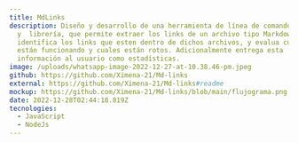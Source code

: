 ```yaml
---
title: MdLinks
description: Diseño y desarrollo de una herramienta de línea de comando(CLI)
  y  librería, que permite extraer los links de un archivo tipo Markdown(md),
  identifica los links que esten dentro de dichos archivos, y evalua cuales
  están funcionando y cuales están rotos. Adicionalmente entrega esta
  información al usuario como estadísticas.
image: /uploads/whatsapp-image-2022-12-27-at-10.38.46-pm.jpeg
github: https://github.com/Ximena-21/Md-links
external: https://github.com/Ximena-21/Md-links#readme
mockup: https://github.com/Ximena-21/Md-links/blob/main/flujograma.png
date: 2022-12-28T02:44:18.819Z
tecnologies:
  - JavaScript
  - NodeJs
---
```

